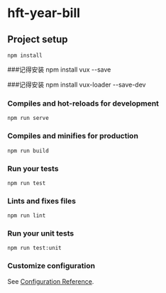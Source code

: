 # hft-year-bill

## Project setup
```
npm install
```
###记得安装
npm install vux --save

###记得安装
npm install vux-loader --save-dev
### Compiles and hot-reloads for development
```
npm run serve
```

### Compiles and minifies for production
```
npm run build
```

### Run your tests
```
npm run test
```

### Lints and fixes files
```
npm run lint
```

### Run your unit tests
```
npm run test:unit
```

### Customize configuration
See [Configuration Reference](https://cli.vuejs.org/config/).
